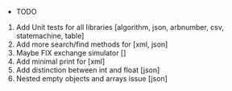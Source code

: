 * TODO

1) Add Unit tests for all libraries			[algorithm, json, arbnumber, csv, statemachine, table]
2) Add more search/find methods for			[xml, json]
3) Maybe FIX exchange simulator				[]
4) Add minimal print for					[xml]
5) Add distinction between int and float	[json]
6) Nested empty objects and arrays issue	[json]